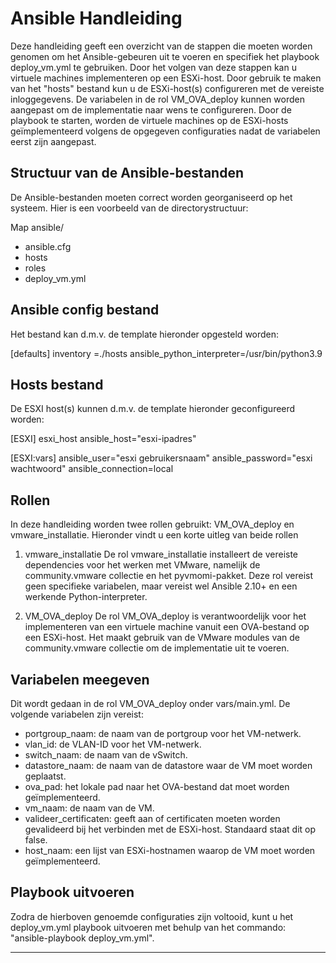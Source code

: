 # Ansible Handleiding

Deze handleiding geeft een overzicht van de stappen die moeten worden genomen om het Ansible-gebeuren uit te voeren en specifiek het playbook deploy_vm.yml te gebruiken. Door het volgen van deze stappen kan u virtuele machines implementeren op een ESXi-host. Door gebruik te maken van het "hosts" bestand kun u de ESXi-host(s) configureren met de vereiste inloggegevens. De variabelen in de rol VM_OVA_deploy kunnen worden aangepast om de implementatie naar wens te configureren. Door de playbook te starten, worden de virtuele machines op de ESXi-hosts geïmplementeerd volgens de opgegeven configuraties nadat de variabelen eerst zijn aangepast.

## Structuur van de Ansible-bestanden
De Ansible-bestanden moeten correct worden georganiseerd op het systeem. Hier is een voorbeeld van de directorystructuur:

Map ansible/
* ansible.cfg
* hosts
* roles
* deploy_vm.yml

## Ansible config bestand
Het bestand kan d.m.v. de template hieronder opgesteld worden:

[defaults]
inventory =./hosts
ansible_python_interpreter=/usr/bin/python3.9

## Hosts bestand
De ESXI host(s) kunnen d.m.v. de template hieronder geconfigureerd worden:

[ESXI]
esxi_host ansible_host="esxi-ipadres"

[ESXI:vars]
ansible_user="esxi gebruikersnaam"
ansible_password="esxi wachtwoord"
ansible_connection=local

## Rollen
In deze handleiding worden twee rollen gebruikt: VM_OVA_deploy en vmware_installatie. 
Hieronder vindt u een korte uitleg van beide rollen

1) vmware_installatie
De rol vmware_installatie installeert de vereiste dependencies voor het werken met VMware, namelijk de community.vmware collectie en het pyvmomi-pakket. Deze rol vereist geen specifieke variabelen, maar vereist wel Ansible 2.10+ en een werkende Python-interpreter.

2) VM_OVA_deploy
De rol VM_OVA_deploy is verantwoordelijk voor het implementeren van een virtuele machine vanuit een OVA-bestand op een ESXi-host. Het maakt gebruik van de VMware modules van de community.vmware collectie om de implementatie uit te voeren. 

## Variabelen meegeven
Dit wordt gedaan in de rol VM_OVA_deploy onder vars/main.yml. De volgende variabelen zijn vereist:

* portgroup_naam: de naam van de portgroup voor het VM-netwerk.
* vlan_id: de VLAN-ID voor het VM-netwerk.
* switch_naam: de naam van de vSwitch.
* datastore_naam: de naam van de datastore waar de VM moet worden geplaatst.
* ova_pad: het lokale pad naar het OVA-bestand dat moet worden geïmplementeerd.
* vm_naam: de naam van de VM.
* valideer_certificaten: geeft aan of certificaten moeten worden gevalideerd bij het verbinden met de ESXi-host. Standaard staat dit op false.
* host_naam: een lijst van ESXi-hostnamen waarop de VM moet worden geïmplementeerd.

## Playbook uitvoeren
Zodra de hierboven genoemde configuraties zijn voltooid, kunt u het deploy_vm.yml playbook uitvoeren met behulp van het commando: "ansible-playbook deploy_vm.yml".
***
